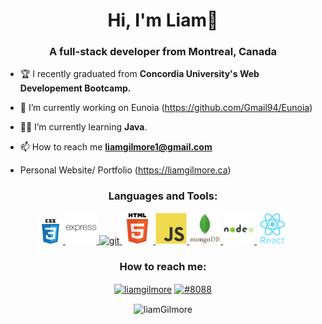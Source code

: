 <h1 align="center">Hi, I'm Liam👋</h1>
<h3 align="center">A full-stack developer from Montreal, Canada</h3>

- 🏆 I recently graduated from **Concordia University's Web Developement Bootcamp.**

- 🔭 I’m currently working on Eunoia (https://github.com/Gmail94/Eunoia)

- 👨‍🎓 I’m currently learning **Java**.

- 📫 How to reach me **liamgilmore1@gmail.com**

- Personal Website/ Portfolio (https://liamgilmore.ca)

<h3 align="center">Languages and Tools:</h3>
<p align="center"> <a href="https://www.w3schools.com/css/" target="_blank" rel="noreferrer"> <img src="https://raw.githubusercontent.com/devicons/devicon/master/icons/css3/css3-original-wordmark.svg" alt="css3" width="40" height="40"/> </a> 
<a href="https://expressjs.com" target="_blank" rel="noreferrer"> <img src="https://raw.githubusercontent.com/devicons/devicon/master/icons/express/express-original-wordmark.svg" alt="express" width="50" height="50"/> </a> 
<a href="https://git-scm.com/" target="_blank" rel="noreferrer"> <img src="https://www.vectorlogo.zone/logos/git-scm/git-scm-icon.svg" alt="git" width="50" height="50"/> </a> <a href="https://www.w3.org/html/" target="_blank" rel="noreferrer"> <img src="https://raw.githubusercontent.com/devicons/devicon/master/icons/html5/html5-original-wordmark.svg" alt="html5" width="50" height="50"/> </a> 
<a href="https://developer.mozilla.org/en-US/docs/Web/JavaScript" target="_blank" rel="noreferrer"> <img src="https://raw.githubusercontent.com/devicons/devicon/master/icons/javascript/javascript-original.svg" alt="javascript" width="50" height="50"/> </a> 
<a href="https://www.mongodb.com/" target="_blank" rel="noreferrer"> <img src="https://raw.githubusercontent.com/devicons/devicon/master/icons/mongodb/mongodb-original-wordmark.svg" alt="mongodb" width="50" height="50"/> </a> <a href="https://nodejs.org" target="_blank" rel="noreferrer"> <img src="https://raw.githubusercontent.com/devicons/devicon/master/icons/nodejs/nodejs-original-wordmark.svg" alt="nodejs" width="50" height="50"/> </a> <a href="https://reactjs.org/" target="_blank" rel="noreferrer"> <img src="https://raw.githubusercontent.com/devicons/devicon/master/icons/react/react-original-wordmark.svg" alt="react" width="50" height="50"/> </a> </p>

<h3 align="center">How to reach me:</h3>
<p align="center">
<a href="https://linkedin.com/in/-liamgilmore" target="blank"><img align="center" src="https://raw.githubusercontent.com/rahuldkjain/github-profile-readme-generator/master/src/images/icons/Social/linked-in-alt.svg" alt="liamgilmore" height="30" width="30" /></a>
<a href="https://discord.gg/#8088" target="blank"><img align="center" src="https://raw.githubusercontent.com/rahuldkjain/github-profile-readme-generator/master/src/images/icons/Social/discord.svg" alt="#8088" height="40" width="40" /></a>
</p>

<p align="center"><img align="center" src="https://github-readme-stats.vercel.app/api/top-langs?username=gmail94&show_icons=true&locale=en&layout=compact" alt="liamGilmore" /></p>
</p>

